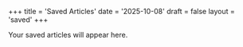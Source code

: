 +++
title = 'Saved Articles'
date = '2025-10-08'
draft = false
layout = 'saved'
+++

Your saved articles will appear here.

